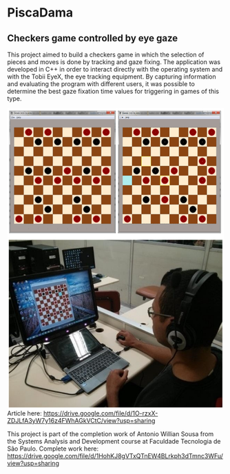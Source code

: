 # PiscaDama
## Checkers game controlled by eye gaze


This project aimed to build a checkers game in which the selection of pieces and moves is done by tracking and gaze fixing. 
The application was developed in C++ in order to interact directly with the operating system and with the Tobii EyeX, the eye tracking equipment.
By capturing information and evaluating the program with different users, it was possible to determine the best gaze fixation time values for triggering in games of this type.

<img src="https://github.com/awillsousa/piscadama/blob/master/imgs/piscadama_board.jpg"
     alt="Game Board"
     style="width:600px;height:300px; float: left; margin-right: 10px;" />
     
<img src="https://github.com/awillsousa/piscadama/blob/master/imgs/piscadama_jogador.jpg"
     alt="Player "
     style="width:600px;height:400px; float: left; margin-right: 10px;" />

Article here: https://drive.google.com/file/d/1O-rzxX-ZDJLfA3yW7y16z4FWhAGkVCtC/view?usp=sharing

This project is part of the completion work of Antonio Willian Sousa from the Systems Analysis and Development course at Faculdade Tecnologia de São Paulo.
Complete work here: https://drive.google.com/file/d/1HohKJ8gVTxQTnEW4BLrkph3dTmnc3WFu/view?usp=sharing


